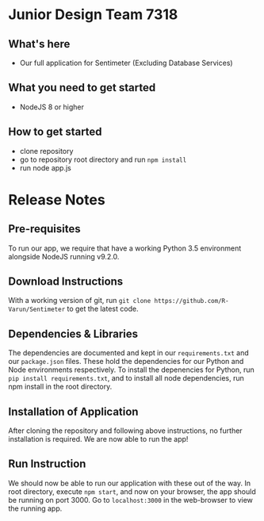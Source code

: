 # Junior Design Team 7318

## What's here
- Our full application for Sentimeter (Excluding Database Services)

## What you need to get started
- NodeJS 8 or higher

## How to get started
- clone repository
- go to repository root directory and run `npm install`
- run node app.js


# Release Notes
## Pre-requisites
To run our app, we require that have a working Python 3.5 environment alongside NodeJS running v9.2.0. 

## Download Instructions
With a working version of git, run `git clone https://github.com/R-Varun/Sentimeter` to get the latest code.

## Dependencies & Libraries
The dependencies are documented and kept in our `requirements.txt` and our `package.json` files. These hold the dependencies for our Python and Node environments respectively. To install the depenencies for Python, run `pip install requirements.txt`, and to install all node dependencies, run npm install in the root directory. 

## Installation of Application
After cloning the repository and following above instructions, no further installation is required. We are now able to run the app!

## Run Instruction
We should now be able to run our application with these out of the way. In root directory, execute `npm start`, and now on your browser, the app should be running on port 3000. Go to `localhost:3000` in the web-browser to view the running app. 


